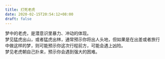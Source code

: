 ```yaml
---
title: 打死老虎
date: 2020-02-15T20:54:12+08:00
draft: false
---
```


梦中的老虎，是潜意识里暴力、冲动的体现。<br>
梦见猛虎出山，或者猛虎出林，通常预示你将出人头地，但如果是在出差或者旅行中做这样的梦，则可能预示你这次行程前方，可能会遇上凶险。<br>
梦见老虎朝自己扑来，预示你会遇到强大的困难。<br>
